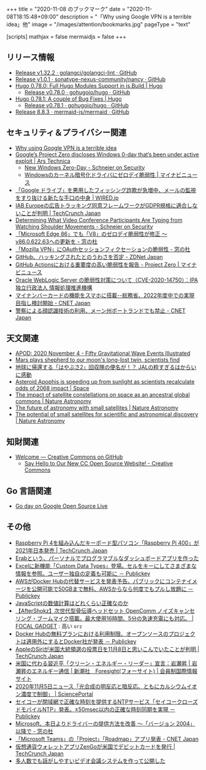 +++
title = "2020-11-08 のブックマーク"
date =  "2020-11-08T18:15:48+09:00"
description = "「Why using Google VPN is a terrible idea」他"
image = "/images/attention/bookmarks.jpg"
pageType = "text"

[scripts]
  mathjax = false
  mermaidjs = false
+++

## リリース情報

- [Release v1.32.2 · golangci/golangci-lint · GitHub](https://github.com/golangci/golangci-lint/releases/tag/v1.32.2)
- [Release v1.0.1 · sonatype-nexus-community/nancy · GitHub](https://github.com/sonatype-nexus-community/nancy/releases/tag/v1.0.1)
- [Hugo 0.78.0: Full Hugo Modules Support in js.Build | Hugo](https://gohugo.io/news/0.78.0-relnotes/)
    - [Release v0.78.0 · gohugoio/hugo · GitHub](https://github.com/gohugoio/hugo/releases/tag/v0.78.0)
- [Hugo 0.78.1: A couple of Bug Fixes | Hugo](https://gohugo.io/news/0.78.1-relnotes/)
    - [Release v0.78.1 · gohugoio/hugo · GitHub](https://github.com/gohugoio/hugo/releases/tag/v0.78.1)
- [Release 8.8.3 · mermaid-js/mermaid · GitHub](https://github.com/mermaid-js/mermaid/releases/tag/8.8.3)

## セキュリティ＆プライバシー関連

- [Why using Google VPN is a terrible idea](https://protonvpn.com/blog/google-vpn/)
- [Google’s Project Zero discloses Windows 0-day that’s been under active exploit | Ars Technica](https://arstechnica.com/information-technology/2020/10/googles-project-zero-discloses-windows-0day-thats-been-under-active-exploit/)
    - [New Windows Zero-Day - Schneier on Security](https://www.schneier.com/blog/archives/2020/11/new-windows-zero-day.html)
    - [Windowsのカーネル暗号化ドライバにゼロデイ脆弱性 | マイナビニュース](https://news.mynavi.jp/article/20201105-1452053/)
- [「Google ドライブ」を悪用したフィッシング詐欺が急増中、メールの監視をすり抜ける新たな手口の中身 | WIRED.jp](https://wired.jp/2020/11/04/beware-a-new-google-drive-scam-landing-in-inboxes/)
- [IAB Europeの広告トラッキング同意フレームワークがGDPR規格に適合しないことが判明  |  TechCrunch Japan](https://techcrunch.com/2020/10/16/iab-europes-ad-tracking-consent-framework-found-to-fail-gdpr-standard/)
- [Determining What Video Conference Participants Are Typing from Watching Shoulder Movements - Schneier on Security](https://www.schneier.com/blog/archives/2020/11/determining-what-video-conference-participants-are-typing-from-watching-shoulder-movements.html)
- [「Microsoft Edge 86」でも「V8」のゼロデイ脆弱性が修正 ～v86.0.622.63への更新を - 窓の杜](https://forest.watch.impress.co.jp/docs/news/1287162.html)
- [「Mozilla VPN」にOAuthセッションフィクセーションの脆弱性 - 窓の杜](https://forest.watch.impress.co.jp/docs/news/1287394.html)
- [GitHub、ハッキングされたとのうわさを否定 - ZDNet Japan](https://japan.zdnet.com/article/35162036/)
- [GitHub Actionsにおける重要度の高い脆弱性を報告 - Project Zero | マイナビニュース](https://news.mynavi.jp/article/20201106-1452525/)
- [Oracle WebLogic Server の脆弱性対策について（CVE-2020-14750）：IPA 独立行政法人 情報処理推進機構](https://www.ipa.go.jp/security/ciadr/vul/20201105_WebLogicServer.html)
- [マイナンバーカードの機能をスマホに搭載--総務省、2022年度中での実現目指し検討開始 - CNET Japan](https://japan.cnet.com/article/35162075/)
- [警察による顔認識技術の利用、メーン州ポートランドでも禁止 - CNET Japan](https://japan.cnet.com/article/35161980/)

## 天文関連

- [APOD: 2020 November 4 - Fifty Gravitational Wave Events Illustrated](https://apod.nasa.gov/apod/ap201104.html)
- [Mars plays shepherd to our moon's long-lost twin, scientists find](https://phys.org/news/2020-11-mars-shepherd-moon-long-lost-twin.html)
- [地球に帰還する「はやぶさ2」回収隊の便名が！？ JALの粋すぎるはからいに感動](https://www.buzzfeed.com/jp/kotahatachi/mosugunisuruhayabusa2ni-jalnosugiruraigani)
- [Asteroid Apophis is speeding up from sunlight as scientists recalculate odds of 2068 impact | Space](https://www.space.com/asteroid-apophis-acceleration-2068-impact-chance)
- [The impact of satellite constellations on space as an ancestral global commons | Nature Astronomy](https://www.nature.com/articles/s41550-020-01238-3?error=cookies_not_supported&code=403c1968-7740-4fb5-9b3e-42c51c8b51ca)
- [The future of astronomy with small satellites | Nature Astronomy](https://www.nature.com/articles/s41550-020-1201-5?error=cookies_not_supported&code=8da5b93a-71ab-42ed-a155-c195da171256)
- [The potential of small satellites for scientific and astronomical discovery | Nature Astronomy](https://www.nature.com/articles/s41550-020-01227-6?error=cookies_not_supported&code=9cdc61f6-1115-4ee5-8b85-478a5c613e9f)

## 知財関連

- [Welcome — Creative Commons on GitHub](https://opensource.creativecommons.org/)
    - [Say Hello to Our New CC Open Source Website! - Creative Commons](https://creativecommons.org/2020/11/02/cc-open-source-website/)

## Go 言語関連

- [Go day on Google Open Source Live](https://opensourcelive.withgoogle.com/events/go)

## その他

- [Raspberry Pi 4を組み込んだキーボード型パソコン「Raspberry Pi 400」が2021年日本発売  |  TechCrunch Japan](https://jp.techcrunch.com/2020/11/03/raspberry-pi-400/)
- [Erabという、パーソナルでプログラマブルなダッシュボードアプリを作った](https://zenn.dev/nobu/articles/e2925538c2b895014fdc)
- [Excelに新機能「Custom Data Types」登場。セルをキーにしてさまざまな情報を参照。ユーザー独自の定義も可能に － Publickey](https://www.publickey1.jp/blog/20/excelcustom_data_types.html)
- [AWSがDocker Hubの代替サービスを発表予告。パブリックにコンテナイメージを公開可能で50GBまで無料、AWSからなら何度でもプルし放題に － Publickey](https://www.publickey1.jp/blog/20/awsdocker_hub50gbaws.html)
- [JavaScriptの数値計算はどれくらい正確なのか](https://zenn.dev/uhyo/articles/javascript-math-accuracy)
- [【AfterShokz】次世代型骨伝導ヘッドセット OpenComm ノイズキャンセリング・ブームマイク搭載。最大使用16時間、5分の急速充電にも対応。 | FOCAL GADGET](https://greenfunding.jp/focal/projects/3860) : 高い `orz`
- [Docker Hubの無料プランにおける利用制限、オープンソースのプロジェクトは適用外にするとDocker社が発表 － Publickey](https://www.publickey1.jp/blog/20/docker_hubdocker.html)
- [AppleのSiriが米国大統領選の投票日を11月8日と思いこんでいたことが判明  |  TechCrunch Japan](https://techcrunch.com/2020/11/03/after-getting-the-date-wrong-earlier-siri-now-knows-today-is-election-day/)
- [米国に代わる習近平「クリーン・エネルギー・リーダー」宣言：岩瀬昇 | 岩瀬昇のエネルギー通信 | 新潮社　Foresight(フォーサイト) | 会員制国際情報サイト](https://www.fsight.jp/articles/-/47489)
- [2020年11月5日ニュース「光合成の明反応と暗反応、ともにカルシウムイオン濃度で制御」 | SciencePortal](https://scienceportal.jst.go.jp/news/newsflash_review/newsflash/2020/11/20201105_01.html)
- [セイコーが閉域網で正確な時刻を提供するNTPサービス「セイコークローズドモバイルNTP」発表。±50msec以内の正確な時刻同期を実現 － Publickey](https://www.publickey1.jp/blog/20/ntpntp50msec.html)
- [Microsoft、本日よりドライバーの提供方法を改善 ～「バージョン 2004」以降で - 窓の杜](https://forest.watch.impress.co.jp/docs/news/1287599.html)
- [「Microsoft Teams」の「Project」「Roadmap」アプリ発表 - CNET Japan](https://japan.cnet.com/article/35161885/)
- [仮想通貨ウォレットアプリZenGoが米国でデビットカードを発行  |  TechCrunch Japan](https://techcrunch.com/2020/11/03/crypto-wallet-app-zengo-to-launch-debit-card/)
- [多人数でも話がしやすいビデオ会議システムを作って公開した](https://zenn.dev/koyopro/articles/b1c3a9437e54e15a5cf6)
